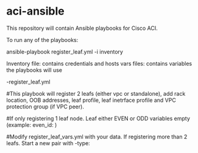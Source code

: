 # aci-ansible
This repository will contain Ansible playbooks for Cisco ACI.

To run any of the playbooks:

ansible-playbook register_leaf.yml -i inventory

Inventory file: contains credentials and hosts
vars files: contains variables the playbooks will use

-register_leaf.yml

#This playbook will register 2 leafs (either vpc or standalone), add rack location, OOB addresses, leaf profile, leaf inetrface profile and VPC protection group (if VPC peer).

#If only registering 1 leaf node. Leaf either EVEN or ODD variables empty (example: even_id: )

#Modify register_leaf_vars.yml with your data. If registering more than 2 leafs. Start a new pair with -type:  
